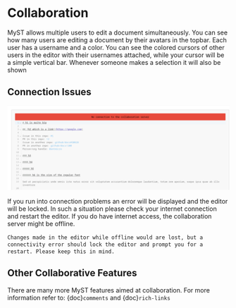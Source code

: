 # Collaboration

MyST allows multiple users to edit a document simultaneously. You can see how many users are editing a document by their avatars in the topbar. Each user has a username and a color. You can see the colored cursors of other users in the editor with their usernames attached, while your cursor will be a simple vertical bar. Whenever someone makes a selection it will also be shown

## Connection Issues

![Connection Error](./assets/conn-error.png)

If you run into connection problems an error will be displayed and the editor will be locked. In such a situation please check your internet connection and restart the editor. If you do have internet access, the collaboration server might be offline.

```{warning}
Changes made in the editor while offline would are lost, but a connectivity error should lock the editor and prompt you for a restart. Please keep this in mind.
```

## Other Collaborative Features

There are many more MyST features aimed at collaboration. For more information refer to: {doc}`comments` and {doc}`rich-links`

